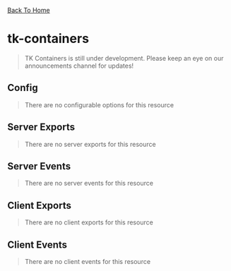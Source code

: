 [Back To Home](/)

# tk-containers

> TK Containers is still under development. Please keep an eye on our announcements channel for updates!

## Config

> There are no configurable options for this resource

## Server Exports

> There are no server exports for this resource

## Server Events

> There are no server events for this resource

## Client Exports

> There are no client exports for this resource

## Client Events

> There are no client events for this resource

